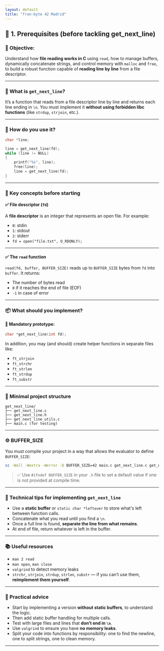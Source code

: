 ```yaml
---
layout: default
title: "fran-byte 42 Madrid"
---
```


## 🔹 1. Prerequisites (before tackling get_next_line)

### 📌 Objective:

Understand how **file reading works in C** using `read`, how to manage buffers, dynamically concatenate strings, and control memory with `malloc` and `free`, to build a robust function capable of **reading line by line** from a file descriptor.

---

### 📁 What is `get_next_line`?

It’s a function that reads from a file descriptor line by line and returns each line ending in `\n`. You must implement it **without using forbidden libc functions** (like `strdup`, `strjoin`, etc.).

---

### 🔧 How do you use it?

```c
char *line;

line = get_next_line(fd);
while (line != NULL)
{
    printf("%s", line);
    free(line);
    line = get_next_line(fd);
}
```

---

### 🧠 Key concepts before starting

#### ✅ File descriptor (`fd`)

A **file descriptor** is an integer that represents an open file. For example:

* `0`: stdin
* `1`: stdout
* `2`: stderr
* `fd = open("file.txt", O_RDONLY);`

---

#### ✅ The `read` function

`read(fd, buffer, BUFFER_SIZE)` reads up to `BUFFER_SIZE` bytes from `fd` into `buffer`. It returns:

* The number of bytes read
* `0` if it reaches the end of file (EOF)
* `-1` in case of error

---

### 📦 What should you implement?

#### 🧾 Mandatory prototype:

```c
char *get_next_line(int fd);
```

In addition, you may (and should) create helper functions in separate files like:

* `ft_strjoin`
* `ft_strchr`
* `ft_strlen`
* `ft_strdup`
* `ft_substr`

---

### 🧱 Minimal project structure

```
get_next_line/
├── get_next_line.c
├── get_next_line.h
├── get_next_line_utils.c
├── main.c (for testing)
```

---

### ⚙️ BUFFER_SIZE

You must compile your project in a way that allows the evaluator to define `BUFFER_SIZE`:

```bash
cc -Wall -Wextra -Werror -D BUFFER_SIZE=42 main.c get_next_line.c get_next_line_utils.c
```

> ✅ Use `#ifndef BUFFER_SIZE` in your `.h` file to set a default value if one is not provided at compile time.

---

### 🧩 Technical tips for implementing `get_next_line`

* Use a **static buffer** or `static char *leftover` to store what's left between function calls.
* Concatenate what you read until you find a `\n`.
* Once a full line is found, **separate the line from what remains**.
* At end of file, return whatever is left in the buffer.

---

### 📚 Useful resources

* `man 2 read`
* `man open`, `man close`
* `valgrind` to detect memory leaks
* `strchr`, `strjoin`, `strdup`, `strlen`, `substr` — if you can’t use them, **reimplement them yourself**.

---

### 🧠 Practical advice

* Start by implementing a version **without static buffers**, to understand the logic.
* Then add static buffer handling for multiple calls.
* Test with large files and lines that **don’t end in `\n`**.
* Use `valgrind` to ensure you have **no memory leaks**.
* Split your code into functions by responsibility: one to find the newline, one to split strings, one to clean memory.

---
